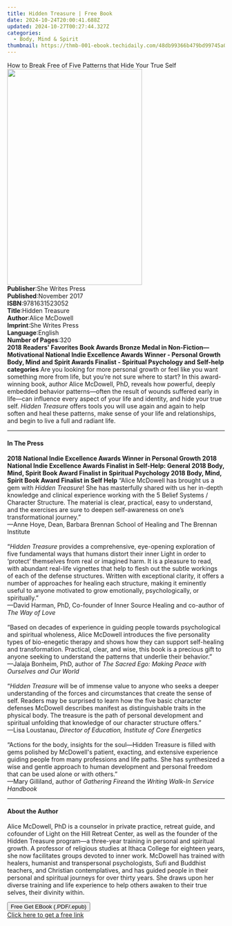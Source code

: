 ```yaml
---
title: Hidden Treasure | Free Book
date: 2024-10-24T20:00:41.688Z
updated: 2024-10-27T00:27:44.327Z
categories:
  - Body, Mind & Spirit
thumbnail: https://thmb-001-ebook.techidaily.com/48db99366b479bd99745a0d374ca4bee06e91a6e2a9851d31a1113b07545fdfd.jpg
---
```

<main id="book-container">
  <div class="flex flex-col">
    <div class="book-brief flex-1 py-6 px-4 sm:p-6 md:py-10 md:px-8">
      <!-- brief-->
      <div class="book-brief-main">
        How to Break Free of Five Patterns that Hide Your True Self
      </div>
    </div>
    <div
      class="book-meta-info flex-1 grid gap-4 col-start-1 col-end-3 row-start-1 sm:mb-6 sm:grid-cols-4 lg:gap-6 lg:col-start-2 lg:row-end-6 lg:row-span-6 lg:mb-0"
    >
      <div
        class="book-meta-info-left place-content-center mt-4 p-4 text-sm leading-6 col-start-2 col-span-2 dark:text-slate-400"
      >
        <img
          class="w-full h-500 object-cover rounded-lg sm:h-255 sm:col-span-2 lg:col-span-full"
          src="https://img-001-ebook.techidaily.com/583d32e7b6c46d76c5d445935caa890934ed48cbb6130b008efdf57a915ebcfe.jpg"
          alt=""
          width="312"
          height="500"
        />
      </div>
      <div
        class="book-meta-info-right mt-2 col-start-1 row-start-2 col-span-3 self-center"
      >
        <!-- meta data  -->
        <div class="flex flex-col px-4 md:px-8">
          <div class="flex-1">
            <strong>Publisher</strong>:<span class="px-2"
              >She Writes Press</span
            >
          </div>
          <div class="flex-1">
            <strong>Published</strong>:<span class="px-2">November 2017</span>
          </div>
          <div class="flex-1">
            <strong>ISBN</strong>:<span class="px-2">9781631523052</span>
          </div>
          <div class="flex-1">
            <strong>Title</strong>:<span class="px-2">Hidden Treasure</span>
          </div>
          <div class="flex-1">
            <strong>Author</strong>:<span class="px-2">Alice McDowell</span>
          </div>
          <div class="flex-1">
            <strong>Imprint</strong>:<span class="px-2">She Writes Press</span>
          </div>
          <div class="flex-1">
            <strong>Language</strong>:<span class="px-2">English</span>
          </div>
          <div class="flex-1">
            <strong>Number of Pages</strong>:<span class="px-2">320</span>
          </div>
        </div>
      </div>
    </div>
    <div class="book-description flex-1 py-6 px-4 sm:p-6 md:py-10 md:px-8">
      <div class="book-description-main">
        <div accordion-content="" id="description">
          <b
            >2018 Readers' Favorites Book Awards Bronze Medal in
            Non-Fiction—Motivational National Indie Excellence Awards Winner -
            Personal Growth Body, Mind and Spirit Awards Finalist - Spiritual
            Psychology and Self-help categories</b
          >
          Are you looking for more personal growth or feel like you want
          something more from life, but you’re not sure where to start? In this
          award-winning book, author Alice McDowell, PhD, reveals how powerful,
          deeply embedded behavior patterns—often the result of wounds suffered
          early in life—can influence every aspect of your life and identity,
          and hide your true self. <i>Hidden Treasure</i> offers tools you will
          use again and again to help soften and heal these patterns, make sense
          of your life and relationships, and begin to live a full and radiant
          life.
        </div>
      </div>
    </div>
    <div class="book-excerpts flex-1 py-6 px-4 sm:p-6 md:py-10 md:px-8">
      <!-- excerpts-->
      <div class="book-excerpts-main">
        <hr />
        <h4 class="placeholder placeholder-heading">
          <span>In The Press</span>
        </h4>
        <p>
          <b
            >2018 National Indie Excellence Awards Winner in Personal Growth
            2018 National Indie Excellence Awards Finalist in Self-Help: General
            2018 Body, Mind, Spirit Book Award Finalist in Spiritual Psychology
            2018 Body, Mind, Spirit Book Award Finalist in Self Help</b
          >
          “Alice McDowell has brought us a gem with <i>Hidden Treasure</i>! She
          has masterfully shared with us her in-depth knowledge and clinical
          experience working with the 5 Belief Systems / Character Structure.
          The material is clear, practical, easy to understand, and the
          exercises are sure to deepen self-awareness on one’s transformational
          journey.”<br />
          —Anne Hoye, Dean, Barbara Brennan School of Healing and The Brennan
          Institute<br /><br />
          “<i>Hidden Treasure</i> provides a comprehensive, eye-opening
          exploration of five fundamental ways that humans distort their inner
          Light in order to ‘protect’ themselves from real or imagined harm. It
          is a pleasure to read, with abundant real-life vignettes that help to
          flesh out the subtle workings of each of the defense structures.
          Written with exceptional clarity, it offers a number of approaches for
          healing each structure, making it eminently useful to anyone motivated
          to grow emotionally, psychologically, or spiritually.” <br />
          —David Harman, PhD, Co-founder of Inner Source Healing and co-author
          of <i>The Way of Love</i><br /><br />
          “Based on decades of experience in guiding people towards
          psychological and spiritual wholeness, Alice McDowell introduces the
          five personality types of bio-enegetic therapy and shows how they can
          support self-healing and transformation. Practical, clear, and wise,
          this book is a precious gift to anyone seeking to understand the
          patterns that underlie their behavior.” <br />
          —Jalaja Bonheim, PhD, author of
          <i>The Sacred Ego: Making Peace with Ourselves and Our World</i
          ><br /><br />
          “<i>Hidden Treasure</i> will be of immense value to anyone who seeks a
          deeper understanding of the forces and circumstances that create the
          sense of self. Readers may be surprised to learn how the five basic
          character defenses McDowell describes manifest as distinguishable
          traits in the physical body. The treasure is the path of personal
          development and spiritual unfolding that knowledge of our character
          structure offers.” <br />
          —Lisa Loustanau,
          <i>Director of Education, Institute of Core Energetics</i>
          <br /><br />
          “Actions for the body, insights for the soul—Hidden Treasure is filled
          with gems polished by McDowell's patient, exacting, and extensive
          experience guiding people from many professions and life paths. She
          has synthesized a wise and gentle approach to human development and
          personal freedom that can be used alone or with others.” <br />
          —Mary Gilliland, author of <i>Gathering Fire</i>and the
          <i>Writing Walk-In Service Handbook</i>
        </p>
      </div>
    </div>
    <div class="book-about-author flex-1 py-6 px-4 sm:p-6 md:py-10 md:px-8">
      <!-- about author-->
      <div class="book-main-author-main">
        <hr />
        <h4 class="placeholder placeholder-heading">
          <span>About the Author</span>
        </h4>
        <p>
          Alice McDowell, PhD is a counselor in private practice, retreat guide,
          and cofounder of Light on the Hill Retreat Center, as well as the
          founder of the Hidden Treasure program—a three-year training in
          personal and spiritual growth. A professor of religious studies at
          Ithaca College for eighteen years, she now facilitates groups devoted
          to inner work. McDowell has trained with healers, humanist and
          transpersonal psychologists, Sufi and Buddhist teachers, and Christian
          contemplatives, and has guided people in their personal and spiritual
          journeys for over thirty years. She draws upon her diverse training
          and life experience to help others awaken to their true selves, their
          divinity within.
        </p>
      </div>
    </div>
    <div class="book-free-get flex-1 py-6 px-4 sm:p-6 md:py-10 md:px-8">
      <button
        id="btn-free-get"
        class="bg-blue-500 hover:bg-blue-700 text-white font-bold py-2 px-4 rounded"
      >
        Free Get EBook (.PDF/.epub)
      </button>
      <div id="countdown-display" class="px-2 text-lg mt-2"></div>
      <a
        id="free-link"
        class="hidden bg-blue-500 hover:bg-blue-700 text-white font-bold py-2 px-4 rounded"
        href="https://www.ebooks.com/en-us/book/211425017/hidden-treasure/alice-mcdowell/"
        target="_blank"
        >Click here to get a free link</a
      >
    </div>
    <script>
      let countdownTime = 0;
      let countdownInterval = null;
      document
        .getElementById('btn-free-get')
        .addEventListener('click', startCountdown);
      function startCountdown() {
        countdownTime = new Date().getTime() + 60000 * 3;
        countdownInterval = setInterval(updateCountdown, 1000);
        document.getElementById('btn-free-get').disabled = true;
        document
          .getElementById('btn-free-get')
          .classList.add('bg-gray-500', 'cursor-not-allowed');
      }
      function updateCountdown() {
        let currentTime = new Date().getTime();
        let timeLeft = countdownTime - currentTime;
        let secondsLeft = Math.floor(timeLeft / 1000);
        document.getElementById('countdown-display').innerHTML =
          `Remaining time: ${secondsLeft} seconds.`;
        if (secondsLeft <= 0) {
          clearInterval(countdownInterval);
          document.getElementById('btn-free-get').classList.add('hidden');
          document.getElementById('free-link').classList.remove('hidden');
          document.getElementById('countdown-display').innerHTML = '';
        }
      }
    </script>
  </div>
</main>

<ins class="adsbygoogle"
      style="display:block"
      data-ad-client="ca-pub-7571918770474297"
      data-ad-slot="8358498916"
      data-ad-format="auto"
      data-full-width-responsive="true"></ins>
    